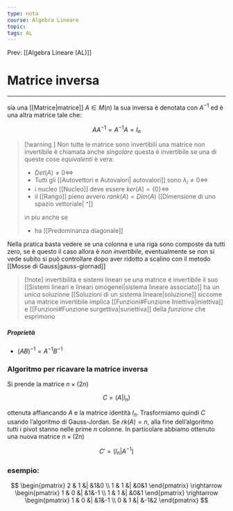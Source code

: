 ```yaml
---
type: nota
course: Algebra Lineare
topic: 
tags: AL
---
```


Prev: [[Algebra Lineare (AL)]]

# Matrice inversa
---
sia una [[Matrice|matrice]] $A \in M(n)$ la sua inversa è denotata con $A^{-1}$ ed è una altra matrice tale che:

$$
AA^{-1}=A^{-1}A=I_n
$$

> [!warning ] Non tutte le matrice sono invertibili
>una matrice non invertibile è chiamata anche _singolare_ questa è invertibile se una di queste cose _equivalenti_  è vera:
>- $Det(A) \not= 0 \iff$
>- Tutti gli [[Autovettori e Autovalori| autovalori]] sono $\lambda_i \not = 0 \iff$
>- i nucleo [[Nucleo]] deve essere $ker (A) = \{0\} \iff$
>-  il  [[Rango]] pieno avvero $rank(A) = Dim(A)$  [[Dimensione di uno spazio vettoriale| ^]] 
>
>in piu anche se 
>- ha [[Predominanza diagonale]]
>


Nella pratica basta vedere se una colonna e una riga sono composte da tutti zero, se è questo il caso allora è _non invertibile_, eventualmente se non si vede subito si può controllare dopo aver ridotto a scalino con il metodo [[Mosse di Gauss|gauss-giornad]]


> [!note] invertibilità e sistemi lineari
> se una matrice é invertibile il suo [[Sistemi lineari e lineari  omogenei|sistema lineare associato]] ha un _unica_ soluzione [[Soluzioni di un sistema lineare|soluzione]] siccome una matrice invertibile implica [[Funzioni#Funzione Iniettiva|iniettiva]] e [[Funzioni#Funzione surgettiva|suriettiva]] della _funzione_ che esprimono

##### Proprietà
- $(AB)^{-1} = A^{-1} B^{-1}$

### Algoritmo per ricavare la matrice inversa

 Si prende la matrice $n × (2n)$

$$
C = (A|l_n)
$$

ottenuta affiancando $A$ e la matrice identità $l_n$. Trasformiamo quindi $C$ usando l’algoritmo di Gauss-Jordan. Se $rk(A) = n$, alla fine dell’algoritmo tutti i pivot stanno nelle prime $n$ colonne. In particolare abbiamo ottenuto una nuova matrice $n × (2n)$

$$
 C' = (I_n | A^{-1})
$$

### esempio:

$$
\begin{pmatrix}
2 & 1 &| &1&0 \\
1 & 1 &| &0&1
\end{pmatrix}
\rightarrow
\begin{pmatrix}
1 & 0 &| &1&-1 \\
1 & 1 &| &0&1
\end{pmatrix}
\rightarrow
\begin{pmatrix}
1 & 0 &| &1&-1 \\
0 & 1 &| &-1&2
\end{pmatrix}
$$
